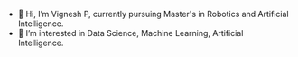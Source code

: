 - 👋 Hi, I’m Vignesh P, currently pursuing Master's in Robotics and Artificial Intelligence.
- 👀 I’m interested in Data Science, Machine Learning, Artificial Intelligence.



<!---
Vignesh048/Vignesh048 is a ✨ special ✨ repository because its `README.md` (this file) appears on your GitHub profile.
You can click the Preview link to take a look at your changes.
--->
